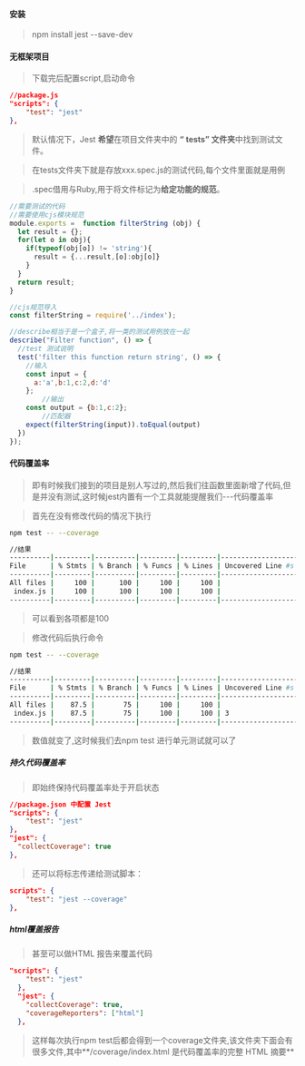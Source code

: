 #### 安装

> npm install  jest --save-dev

#### 无框架项目

> 下载完后配置script,启动命令

```json
//package.js
"scripts": {
    "test": "jest"
},
```

> 默认情况下，Jest **希望**在项目文件夹中的 **“ tests” 文件夹**中找到测试文件。

> 在tests文件夹下就是存放xxx.spec.js的测试代码,每个文件里面就是用例

> .spec借用与Ruby,用于将文件标记为**给定功能的规范**。

```js
//需要测试的代码
//需要使用cjs模块规范
module.exports =  function filterString (obj) {
  let result = {};
  for(let o in obj){
    if(typeof(obj[o]) != 'string'){
      result = {...result,[o]:obj[o]}
    }
  }
  return result;
}
```

```js
//cjs规范导入
const filterString = require('../index');

//describe相当于是一个盒子,将一类的测试用例放在一起
describe("Filter function", () => {
  //test 测试说明
  test('filter this function return string', () => { 
    //输入
    const input = {
      a:'a',b:1,c:2,d:'d'
    };
		//输出
    const output = {b:1,c:2};
		//匹配器
    expect(filterString(input)).toEqual(output)
  })
});
```

#### 代码覆盖率

> 即有时候我们接到的项目是别人写过的,然后我们往函数里面新增了代码,但是并没有测试,这时候jest内置有一个工具就能提醒我们---代码覆盖率

> 首先在没有修改代码的情况下执行

```bash
npm test -- --coverage
```

```bash
//结果
----------|---------|----------|---------|---------|-------------------
File      | % Stmts | % Branch | % Funcs | % Lines | Uncovered Line #s 
----------|---------|----------|---------|---------|-------------------
All files |     100 |      100 |     100 |     100 |                   
 index.js |     100 |      100 |     100 |     100 |                   
----------|---------|----------|---------|---------|-------------------
```

> 可以看到各项都是100

> 修改代码后执行命令

```bash
npm test -- --coverage
```

```bash
//结果
----------|---------|----------|---------|---------|-------------------
File      | % Stmts | % Branch | % Funcs | % Lines | Uncovered Line #s 
----------|---------|----------|---------|---------|-------------------
All files |    87.5 |       75 |     100 |     100 |                   
 index.js |    87.5 |       75 |     100 |     100 | 3                 
----------|---------|----------|---------|---------|-------------------
```

> 数值就变了,这时候我们去npm test 进行单元测试就可以了

##### 持久代码覆盖率

> 即始终保持代码覆盖率处于开启状态

```json
//package.json 中配置 Jest
"scripts": {
    "test": "jest"
},
"jest": {
  "collectCoverage": true
},
```

> 还可以将标志传递给测试脚本：

```json
scripts": {
    "test": "jest --coverage"
},
```

##### html覆盖报告

> 甚至可以做HTML 报告来覆盖代码

```json
"scripts": {
    "test": "jest"
  },
  "jest": {
    "collectCoverage": true,
    "coverageReporters": ["html"]
  },
```

> 这样每次执行npm test后都会得到一个coverage文件夹,该文件夹下面会有很多文件,其中**/coverage/index.html 是代码覆盖率的完整 HTML 摘要**